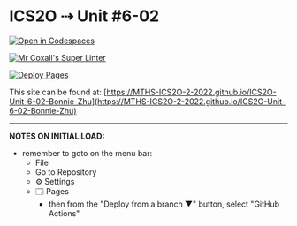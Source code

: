 # ICS2O ⇢ Unit #6-02

[![Open in Codespaces](https://classroom.github.com/assets/launch-codespace-7f7980b617ed060a017424585567c406b6ee15c891e84e1186181d67ecf80aa0.svg)](https://classroom.github.com/open-in-codespaces?assignment_repo_id=11229826)

[![Mr Coxall's Super Linter](https://github.com/MTHS-ICS2O-2-2022/ICS2O-Unit-6-02-Bonnie-Zhu/workflows/Mr%20Coxall's%20Super%20Linter/badge.svg)](https://github.com/MTHS-ICS2O-2-2022/ICS2O-Unit-6-02-Bonnie-Zhu/actions)

[![Deploy Pages](https://github.com/MTHS-ICS2O-2-2022/ICS2O-Unit-6-02-Bonnie-Zhu/workflows/Deploy%20Pages/badge.svg)](https://github.com/MTHS-ICS2O-2-2022/ICS2O-Unit-6-02-Bonnie-Zhu/actions)

This site can be found at: [https://MTHS-ICS2O-2-2022.github.io/ICS2O-Unit-6-02-Bonnie-Zhu](https://MTHS-ICS2O-2-2022.github.io/ICS2O-Unit-6-02-Bonnie-Zhu)

---

**NOTES ON INITIAL LOAD:**
- remember to goto on the menu bar:
  - File
  - Go to Repository
  - ⚙ Settings
  - 🗔 Pages
    - then from the "Deploy from a branch ▼" button, select "GitHub Actions"
